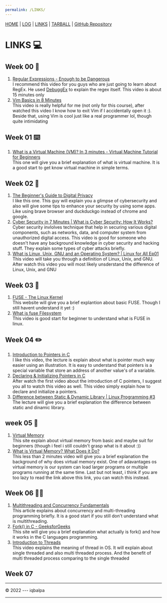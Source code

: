 ```yaml
---
permalink: /LINKS/
---
```


[HOME](index.md) | [LOG](TXT/mylog.txt) | [LINKS](.) | [TARBALL](https://os.vlsm.org/Log/iqbalpa.tar.bz2.txt) | [GitHub Repository](https://github.com/iqbalpa/os222/)


# LINKS 💻

## Week 00 📃
1. [Regular Expressions - Enough to be Dangerous](https://youtu.be/bgBWp9EIlMM)<br>
I recommend this video for you guys who are just going to learn about RegEx. He used [DebuggEx](www.debuggex.com) to explain the regex itself. This video is about 15 minutes only
2. [Vim Basics in 8 Minutes](https://youtu.be/ggSyF1SVFr4)<br>
This video is really helpful for me (not only for this course), after watched this video I know how to exit Vim if I accidentally open it :). Beside that, using Vim is cool just like a real programmer lol, though quite intimidating

## Week 01 ⌨️
1. [What is a Virtual Machine (VM)? In 3 minutes - Virtual Machine Tutorial for Beginners](https://youtu.be/ylVCjl4SwVo)<br>
This one will give you a brief explanation of what is virtual machine. It is a good start to get know virtual machine in simple terms.

## Week 02 🔐
1. [The Beginner's Guide to Digital Privacy](https://youtu.be/u8_9AQYLSbo)<br>
I like this one. This guy will explain you a glimpse of cybersecurity and also will give some tips to enhance your security by using some apps. Like using brave browser and duckduckgo instead of chrome and google.
2. [Cyber Security in 7 Minutes | What is Cyber Security: How It Works?](https://youtu.be/inWWhr5tnEA)<br>
Cyber security invlolves technique that help in securing various digital components, such as networks, data, and computer system from unauthorized digital access. This video is good for someone who doesn't have any background knowledge in cyber security and hacking stuff. They explain some types of cyber attacks briefly.
3. [What is Linux, Unix, GNU and an Operating System? | Linux for All Ep01](https://youtu.be/-ArHFTZampy)<br>
This video will take you through a definition of Linux, Unix, and GNU. After watch this video you will most likely unsderstand the difference of Linux, Unix, and GNU

## Week 03 📁
1. [FUSE - The Linux Kernel](https://www.kernel.org/doc/html/latest/filesystems/fuse.html)<br>
This website will give you a brief explantion about basic FUSE. Though I still havent understand it yet :)
2. [What is fuse Filesystem](https://youtu.be/JE2_hzzZrCM)<br>
This video is good start for beginner to understand what is FUSE in linux. 

## Week 04 ✏️
1. [Introduction to Pointers in C](https://www.youtube.com/watch?v=f2i0CnUOniA&ab_channel=NesoAcademy)<br>
I like this video, the lecture is explain about what is pointer much way easier using an illustration. It is easy to understand that pointers is a special variable that store an address of another value's of a variable.
2. [Declaring & Initializing Pointers in C](https://www.youtube.com/watch?v=b3G9RjG4l2s&ab_channel=NesoAcademy)<br>
After watch the first video about the introduction of C pointers, I suggest you all to watch this video as well. This video simply explain how to declare and initialize a pointers.
3. [Difference between Static & Dynamic Library | Linux Programming #3](https://youtu.be/Re5Z607jA0A)<br>
The lecture will give you a brief explanation the difference between static and dinamic library.

## week 05 📝
1. [Virtual Memory](https://www.cs.uic.edu/~jbell/CourseNotes/OperatingSystems/9_VirtualMemory.html)<br>
This site explain about virtual memory from basic and maybe suit for beginners (though i feel i still couldn't grasp what is it about :))
2. [What is Virtual Memory? What Does it Do?](https://youtu.be/qeOBEOBJREs)<br>
This less than 2 minutes video will give you a brief explanation the background of why does virtual memory exist. One of adavantages os virtual memory is our system can load larger programs or multiple programs running at the same time. Last but not least, i think if you are too lazy to read the link above this link, you can watch this instead.

## Week 06 👨‍💻
1. [Multithreading and Concurrency Fundamentals](https://www.educative.io/blog/multithreading-and-concurrency-fundamentals)<br>
This article explains about concurrency and multi-threading programming briefly. It is a good start if you still don't understand what is multithreading.
2. [Fork() in C - GeeksforGeeks](https://www.geeksforgeeks.org/fork-system-call/)<br>
This site will give you a brief explanation what actually is fork() and how it works in the C languages programming.
3. [Introduction to Threads](https://youtu.be/LOfGJcVnvAk)<br>
This video explains the meaning of thread in OS. It will explain about single threaded and also multi threaded process. And the benefit of multi threaded process comparing to the single threaded

## Week 07

<hr>
© 2022 --- iqbalpa
<hr>
